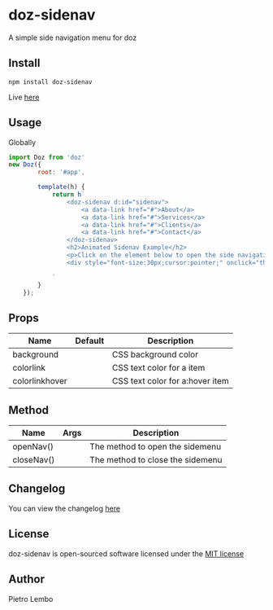 # doz-sidenav
A simple side navigation menu for doz

## Install
```
npm install doz-sidenav
```

Live <a href="https://dozjs-cmp.github.io/doz-sidenav/dist/">here</a>


## Usage

Globally
```javascript
import Doz from 'doz'
new Doz({
        root: '#app',

        template(h) {
            return h`
                <doz-sidenav d:id="sidenav">
                    <a data-link href="#">About</a>
                    <a data-link href="#">Services</a>
                    <a data-link href="#">Clients</a>
                    <a data-link href="#">Contact</a>
                </doz-sidenav>
                <h2>Animated Sidenav Example</h2>
                <p>Click on the element below to open the side navigation menu.</p>
                <div style="font-size:30px;cursor:pointer;" onclick="this.getComponentById('sidenav').openNav()"><i class="fas fa-bars"></i> Open</div>

            `
        }
    });

```

## Props
| Name | Default | Description |
| ---- | ------- | ----------- |
|background| |CSS background color|
|colorlink| |CSS text color for a item|
|colorlinkhover| |CSS text color for a:hover item|


## Method
| Name | Args | Description |
| ---- | ------- | ----------- |
|openNav()| |The method to open the sidemenu|
|closeNav()| |The method to close the sidemenu|


## Changelog
You can view the changelog <a target="_blank" href="https://github.com/dozjs-cmp/doz-sidenav/blob/master/CHANGELOG.md">here</a>

## License
doz-sidenav is open-sourced software licensed under the <a target="_blank" href="http://opensource.org/licenses/MIT">MIT license</a>

## Author
Pietro Lembo